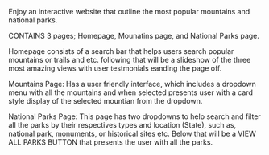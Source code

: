Enjoy an interactive website that outline the most popular mountains and national parks. 

CONTAINS 3 pages; Homepage, Mounatins page, and National Parks page.

Homepage consists of a search bar that helps users search popular mountains or trails and etc. following that will be a slideshow of the three most amazing views with user testmonials eanding the page off.

Mountains Page: Has a user friendly interface, which includes a dropdown menu with all the mountains and when selected presents user with a card style display of the selected mountian from the dropdown.

National Parks Page: This page has two dropdowns to help search and filter all the parks by their respectives types and location (State), such as, national park, monuments, or historical sites etc. Below that will be a VIEW ALL PARKS BUTTON that presents the user with all the parks.

